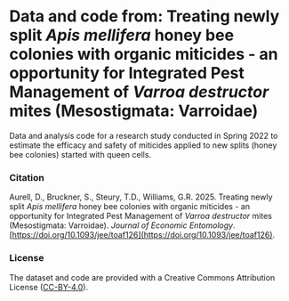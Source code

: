 # Data and code from: Treating newly split *Apis mellifera* honey bee colonies with organic miticides - an opportunity for Integrated Pest Management of *Varroa destructor* mites (Mesostigmata: Varroidae)

Data and analysis code for a research study conducted in Spring 2022 to estimate the efficacy and safety of miticides applied to new splits (honey bee colonies) started with queen cells.

### Citation
Aurell, D., Bruckner, S., Steury, T.D., Williams, G.R. 2025. Treating newly split *Apis mellifera* honey bee colonies with organic miticides - an opportunity for Integrated Pest Management of *Varroa destructor* mites (Mesostigmata: Varroidae). *Journal of Economic Entomology*. [https://doi.org/10.1093/jee/toaf126](https://doi.org/10.1093/jee/toaf126).

### License
The dataset and code are provided with a Creative Commons Attribution License ([CC-BY-4.0](https://creativecommons.org/licenses/by/4.0/)).


